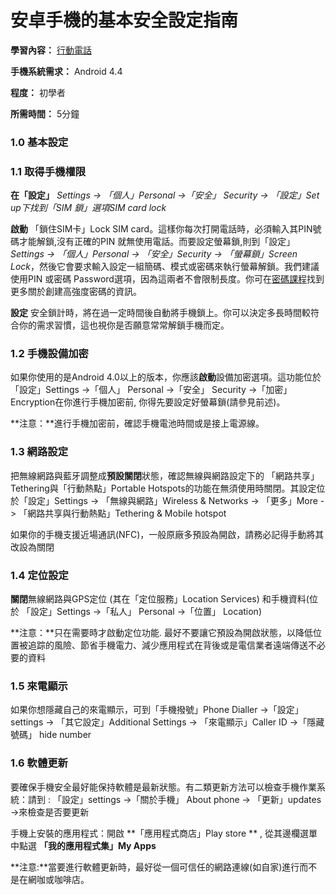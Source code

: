 [Title]: # ()
[Order]: # (0)

# 安卓手機的基本安全設定指南

**學習內容：** [行動電話](umbrella://lesson/mobile-phones)

**手機系統需求：** Android 4.4

**程度：** 初學者

**所需時間：** 5分鐘


### 1.0 基本設定

### 1.1 取得手機權限

**在「設定」** *Settings -> 「個人」Personal ->「安全」 Security -> 「設定」Set up下找到「SIM 鎖」選項SIM card lock* 

**啟動** 「鎖住SIM卡」Lock SIM card。這樣你每次打開電話時，必須輸入其PIN號碼才能解鎖,沒有正確的PIN 就無使用電話。而要設定螢幕鎖,則到「設定」*Settings -> 「個人」Personal -> 「安全」Security -> 「螢幕鎖」Screen Lock*，然後它會要求輸入設定一組簡碼、模式或密碼來執行螢幕解鎖。我們建議使用PIN 或密碼 Password選項，因為這兩者不會限制長度。你可在[密碼課程](umbrella://lesson/passwords)找到更多關於創建高強度密碼的資訊。

**設定** 安全鎖計時，將在過一定時間後自動將手機鎖上。你可以決定多長時間較符合你的需求習慣，這也視你是否願意常常解鎖手機而定。

### 1.2 手機設備加密

如果你使用的是Android 4.0以上的版本，你應該**啟動**設備加密選項。這功能位於「設定」Settings ->「個人」 Personal ->「安全」 Security ->「加密」 Encryption在你進行手機加密前, 你得先要設定好螢幕鎖(請參見前述)。

**注意：**進行手機加密前，確認手機電池時間或是接上電源線。

### 1.3 網路設定

把無線網路與藍牙調整成**預設關閉**狀態，確認無線與網路設定下的 「網路共享」Tethering與「行動熱點」Portable Hotspots的功能在無須使用時關閉。其設定位於「設定」Settings -> 「無線與網路」Wireless & Networks -> 「更多」More -> 「網路共享與行動熱點」Tethering & Mobile hotspot

如果你的手機支援近場通訊(NFC)，一般原廠多預設為開啟，請務必記得手動將其改設為關閉 

### 1.4 定位設定

**關閉**無線網路與GPS定位 (其在「定位服務」Location Services) 和手機資料(位於 「設定」Settings ->「私人」 Personal ->「位置」 Location)

**注意：**只在需要時才啟動定位功能. 最好不要讓它預設為開啟狀態，以降低位置被追踪的風險、節省手機電力、減少應用程式在背後或是電信業者遠端傳送不必要的資料

### 1.5  來電顯示

如果你想隱藏自己的來電顯示，可到「手機撥號」Phone Dialler ->「設定」settings -> 「其它設定」Additional Settings -> 「來電顯示」Caller ID ->「隱藏號碼」 hide number

### 1.6 軟體更新
要確保手機安全最好能保持軟體是最新狀態。有二類更新方法可以檢查手機作業系統：請到 : 「設定」settings ->「關於手機」 About phone -> 「更新」updates ->來檢查是否要更新

手機上安裝的應用程式：開啟 **「應用程式商店」Play store ** , 從其邊欄選單中點選 **「我的應用程式集」My Apps**

**注意:**當要進行軟體更新時，最好從一個可信任的網路連線(如自家)進行而不是在網咖或咖啡店。
